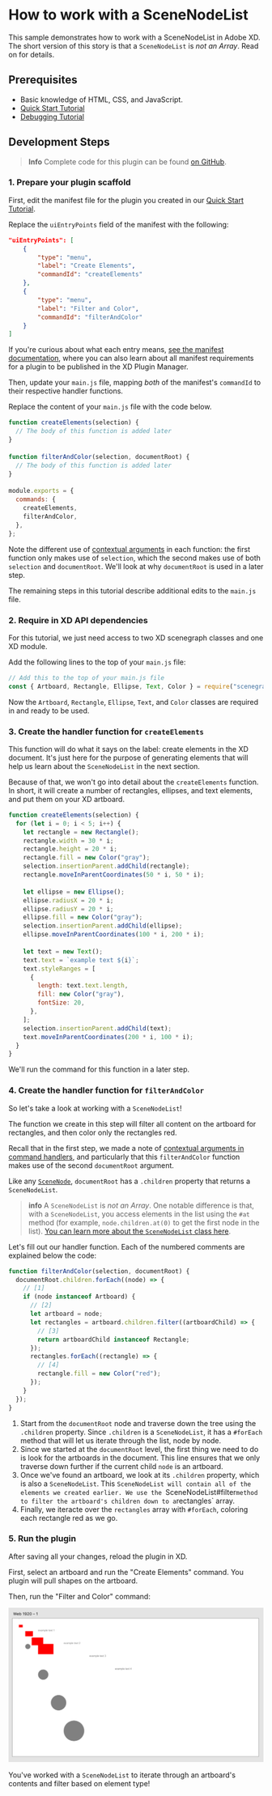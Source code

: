 # How to work with a SceneNodeList

This sample demonstrates how to work with a SceneNodeList in Adobe XD. The short version of this story is that a `SceneNodeList` is _not an Array_. Read on for details.

## Prerequisites

- Basic knowledge of HTML, CSS, and JavaScript.
- [Quick Start Tutorial](/tutorials/quick-start/)
- [Debugging Tutorial](/tutorials/debugging/)

## Development Steps

> **Info**
> Complete code for this plugin can be found [on GitHub](https://github.com/AdobeXD/Plugin-Samples/tree/master/how-to-work-with-scenenodelist).

### 1. Prepare your plugin scaffold

First, edit the manifest file for the plugin you created in our [Quick Start Tutorial](/tutorials/quick-start/).

Replace the `uiEntryPoints` field of the manifest with the following:

```json
"uiEntryPoints": [
	{
		"type": "menu",
		"label": "Create Elements",
		"commandId": "createElements"
	},
	{
		"type": "menu",
		"label": "Filter and Color",
		"commandId": "filterAndColor"
	}
]
```

If you're curious about what each entry means, [see the manifest documentation](/develop/plugin-development/plugin-structure/manifest/), where you can also learn about all manifest requirements for a plugin to be published in the XD Plugin Manager.

Then, update your `main.js` file, mapping _both_ of the manifest's `commandId` to their respective handler functions.

Replace the content of your `main.js` file with the code below.

```js
function createElements(selection) {
  // The body of this function is added later
}

function filterAndColor(selection, documentRoot) {
  // The body of this function is added later
}

module.exports = {
  commands: {
    createElements,
    filterAndColor,
  },
};
```

Note the different use of [contextual arguments](/develop/plugin-development/plugin-structure/handlers/#contextual-arguments) in each function: the first function only makes use of `selection`, which the second makes use of both `selection` and `documentRoot`. We'll look at why `documentRoot` is used in a later step.

The remaining steps in this tutorial describe additional edits to the `main.js` file.

### 2. Require in XD API dependencies

For this tutorial, we just need access to two XD scenegraph classes and one XD module.

Add the following lines to the top of your `main.js` file:

```js
// Add this to the top of your main.js file
const { Artboard, Rectangle, Ellipse, Text, Color } = require("scenegraph");
```

Now the `Artboard`, `Rectangle`, `Ellipse`, `Text`, and `Color` classes are required in and ready to be used.

### 3. Create the handler function for `createElements`

This function will do what it says on the label: create elements in the XD document. It's just here for the purpose of generating elements that will help us learn about the `SceneNodeList` in the next section.

Because of that, we won't go into detail about the `createElements` function. In short, it will create a number of rectangles, ellipses, and text elements, and put them on your XD artboard.

```js
function createElements(selection) {
  for (let i = 0; i < 5; i++) {
    let rectangle = new Rectangle();
    rectangle.width = 30 * i;
    rectangle.height = 20 * i;
    rectangle.fill = new Color("gray");
    selection.insertionParent.addChild(rectangle);
    rectangle.moveInParentCoordinates(50 * i, 50 * i);

    let ellipse = new Ellipse();
    ellipse.radiusX = 20 * i;
    ellipse.radiusY = 20 * i;
    ellipse.fill = new Color("gray");
    selection.insertionParent.addChild(ellipse);
    ellipse.moveInParentCoordinates(100 * i, 200 * i);

    let text = new Text();
    text.text = `example text ${i}`;
    text.styleRanges = [
      {
        length: text.text.length,
        fill: new Color("gray"),
        fontSize: 20,
      },
    ];
    selection.insertionParent.addChild(text);
    text.moveInParentCoordinates(200 * i, 100 * i);
  }
}
```

We'll run the command for this function in a later step.

### 4. Create the handler function for `filterAndColor`

So let's take a look at working with a `SceneNodeList`!

The function we create in this step will filter all content on the artboard for rectangles, and then color only the rectangles red.

Recall that in the first step, we made a note of [contextual arguments in command handlers](/develop/plugin-development/plugin-structure/handlers/#contextual-arguments), and particularly that this `filterAndColor` function makes use of the second `documentRoot` argument.

Like any [`SceneNode`](/develop/reference/scenegraph/#scenenode), `documentRoot` has a `.children` property that returns a `SceneNodeList`.

> **info**
> A `SceneNodeList` is _not an Array_. One notable difference is that, with a `SceneNodeList`, you access elements in the list using the `#at` method (for example, `node.children.at(0)` to get the first node in the list). [You can learn more about the `SceneNodeList` class here](/develop/reference/SceneNodeList/).

Let's fill out our handler function. Each of the numbered comments are explained below the code:

```js
function filterAndColor(selection, documentRoot) {
  documentRoot.children.forEach((node) => {
    // [1]
    if (node instanceof Artboard) {
      // [2]
      let artboard = node;
      let rectangles = artboard.children.filter((artboardChild) => {
        // [3]
        return artboardChild instanceof Rectangle;
      });
      rectangles.forEach((rectangle) => {
        // [4]
        rectangle.fill = new Color("red");
      });
    }
  });
}
```

1. Start from the `documentRoot` node and traverse down the tree using the `.children` property. Since `.children` is a `SceneNodeList`, it has a `#forEach` method that will let us iterate through the list, node by node.
1. Since we started at the `documentRoot` level, the first thing we need to do is look for the artboards in the document. This line ensures that we only traverse down further if the current child `node` is an artboard.
1. Once we've found an artboard, we look at its `.children` property, which is also a `SceneNodeList`. This `SceneNodeList will contain all of the elements we created earlier. We use the `SceneNodeList#filter`method to filter the artboard's children down to a`rectangles` array.
1. Finally, we iteracte over the `rectangles` array with `#forEach`, coloring each rectangle red as we go.

### 5. Run the plugin

After saving all your changes, reload the plugin in XD.

First, select an artboard and run the "Create Elements" command. You plugin will pull shapes on the artboard.

Then, run the "Filter and Color" command:

![multiple texts, rectangles, and circles](../../images/filter-and-color.png)

You've worked with a `SceneNodeList` to iterate through an artboard's contents and filter based on element type!
